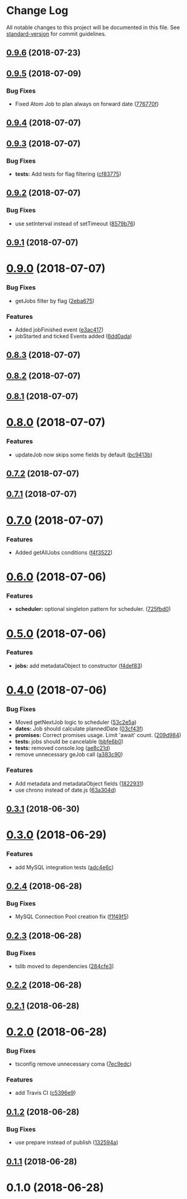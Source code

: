 # Change Log

All notable changes to this project will be documented in this file. See [standard-version](https://github.com/conventional-changelog/standard-version) for commit guidelines.

<a name="0.9.6"></a>
## [0.9.6](https://github.com/robertmeisner/atom-jobs/compare/v0.9.5...v0.9.6) (2018-07-23)



<a name="0.9.5"></a>
## [0.9.5](https://github.com/robertmeisner/atom-jobs/compare/v0.9.4...v0.9.5) (2018-07-09)


### Bug Fixes

* Fixed Atom Job to plan always on forward date ([776770f](https://github.com/robertmeisner/atom-jobs/commit/776770f))



<a name="0.9.4"></a>
## [0.9.4](https://github.com/robertmeisner/atom-jobs/compare/v0.9.3...v0.9.4) (2018-07-07)



<a name="0.9.3"></a>
## [0.9.3](https://github.com/robertmeisner/atom-jobs/compare/v0.9.2...v0.9.3) (2018-07-07)


### Bug Fixes

* **tests:** Add tests for flag filtering ([cf83775](https://github.com/robertmeisner/atom-jobs/commit/cf83775))



<a name="0.9.2"></a>
## [0.9.2](https://github.com/robertmeisner/atom-jobs/compare/v0.9.1...v0.9.2) (2018-07-07)


### Bug Fixes

* use setInterval instead of setTimeout ([8579b76](https://github.com/robertmeisner/atom-jobs/commit/8579b76))



<a name="0.9.1"></a>
## [0.9.1](https://github.com/robertmeisner/atom-jobs/compare/v0.9.0...v0.9.1) (2018-07-07)



<a name="0.9.0"></a>
# [0.9.0](https://github.com/robertmeisner/atom-jobs/compare/v0.8.3...v0.9.0) (2018-07-07)


### Bug Fixes

* getJobs filter by flag ([2eba675](https://github.com/robertmeisner/atom-jobs/commit/2eba675))


### Features

* Added jobFinished event ([e3ac417](https://github.com/robertmeisner/atom-jobs/commit/e3ac417))
* jobStarted and ticked Events added ([6dd0ada](https://github.com/robertmeisner/atom-jobs/commit/6dd0ada))



<a name="0.8.3"></a>
## [0.8.3](https://github.com/robertmeisner/atom-jobs/compare/v0.8.2...v0.8.3) (2018-07-07)



<a name="0.8.2"></a>
## [0.8.2](https://github.com/robertmeisner/atom-jobs/compare/v0.8.1...v0.8.2) (2018-07-07)



<a name="0.8.1"></a>
## [0.8.1](https://github.com/robertmeisner/atom-jobs/compare/v0.8.0...v0.8.1) (2018-07-07)



<a name="0.8.0"></a>
# [0.8.0](https://github.com/robertmeisner/atom-jobs/compare/v0.7.2...v0.8.0) (2018-07-07)


### Features

* updateJob now skips some fields by default ([bc9413b](https://github.com/robertmeisner/atom-jobs/commit/bc9413b))



<a name="0.7.2"></a>
## [0.7.2](https://github.com/robertmeisner/atom-jobs/compare/v0.7.1...v0.7.2) (2018-07-07)



<a name="0.7.1"></a>
## [0.7.1](https://github.com/robertmeisner/atom-jobs/compare/v0.7.0...v0.7.1) (2018-07-07)



<a name="0.7.0"></a>
# [0.7.0](https://github.com/robertmeisner/atom-jobs/compare/v0.6.0...v0.7.0) (2018-07-07)


### Features

* Added getAllJobs conditions ([f4f3522](https://github.com/robertmeisner/atom-jobs/commit/f4f3522))



<a name="0.6.0"></a>
# [0.6.0](https://github.com/robertmeisner/atom-jobs/compare/v0.5.0...v0.6.0) (2018-07-06)


### Features

* **scheduler:** optional singleton pattern for scheduler. ([725fbd0](https://github.com/robertmeisner/atom-jobs/commit/725fbd0))



<a name="0.5.0"></a>
# [0.5.0](https://github.com/robertmeisner/atom-jobs/compare/v0.4.0...v0.5.0) (2018-07-06)


### Features

* **jobs:** add metadataObject to constructor ([f4def83](https://github.com/robertmeisner/atom-jobs/commit/f4def83))



<a name="0.4.0"></a>
# [0.4.0](https://github.com/robertmeisner/atom-jobs/compare/v0.3.1...v0.4.0) (2018-07-06)


### Bug Fixes

* Moved getNextJob logic to scheduler ([53c2e5a](https://github.com/robertmeisner/atom-jobs/commit/53c2e5a))
* **dates:**   Job should calculate plannedDate ([03cf43f](https://github.com/robertmeisner/atom-jobs/commit/03cf43f))
* **promises:** Correct promises usage. Limit 'await' count. ([209d984](https://github.com/robertmeisner/atom-jobs/commit/209d984))
* **tests:** jobs should be cancelable ([bbfe6b0](https://github.com/robertmeisner/atom-jobs/commit/bbfe6b0))
* **tests:** removed console.log ([ae8c21d](https://github.com/robertmeisner/atom-jobs/commit/ae8c21d))
* remove unnecessary geJob call ([a383c90](https://github.com/robertmeisner/atom-jobs/commit/a383c90))


### Features

* Add metadata and metadataObject fields ([1822931](https://github.com/robertmeisner/atom-jobs/commit/1822931))
* use chrono instead of date.js ([63a304d](https://github.com/robertmeisner/atom-jobs/commit/63a304d))



<a name="0.3.1"></a>
## [0.3.1](https://github.com/robertmeisner/atom-jobs/compare/v0.3.0...v0.3.1) (2018-06-30)



<a name="0.3.0"></a>
# [0.3.0](https://github.com/robertmeisner/atom-jobs/compare/v0.2.4...v0.3.0) (2018-06-29)


### Features

* add MySQL integration tests ([adc4e6c](https://github.com/robertmeisner/atom-jobs/commit/adc4e6c))



<a name="0.2.4"></a>
## [0.2.4](https://github.com/robertmeisner/atom-jobs/compare/v0.2.3...v0.2.4) (2018-06-28)


### Bug Fixes

* MySQL Connection Pool  creation fix ([f1f49f5](https://github.com/robertmeisner/atom-jobs/commit/f1f49f5))



<a name="0.2.3"></a>
## [0.2.3](https://github.com/robertmeisner/atom-jobs/compare/v0.2.2...v0.2.3) (2018-06-28)


### Bug Fixes

* tslib moved to dependencies ([284cfe3](https://github.com/robertmeisner/atom-jobs/commit/284cfe3))



<a name="0.2.2"></a>
## [0.2.2](https://github.com/robertmeisner/atom-jobs/compare/v0.2.1...v0.2.2) (2018-06-28)



<a name="0.2.1"></a>
## [0.2.1](https://github.com/robertmeisner/atom-jobs/compare/v0.2.0...v0.2.1) (2018-06-28)



<a name="0.2.0"></a>
# [0.2.0](https://github.com/robertmeisner/atom-jobs/compare/v0.1.2...v0.2.0) (2018-06-28)


### Bug Fixes

* tsconfig remove unnecessary coma ([7ec9edc](https://github.com/robertmeisner/atom-jobs/commit/7ec9edc))


### Features

* add Travis CI ([c5396e9](https://github.com/robertmeisner/atom-jobs/commit/c5396e9))



<a name="0.1.2"></a>
## [0.1.2](https://github.com/robertmeisner/atom-jobs/compare/v0.1.1...v0.1.2) (2018-06-28)


### Bug Fixes

* use prepare instead of publish ([132594a](https://github.com/robertmeisner/atom-jobs/commit/132594a))



<a name="0.1.1"></a>
## [0.1.1](https://github.com/robertmeisner/atom-jobs/compare/v0.1.0...v0.1.1) (2018-06-28)



<a name="0.1.0"></a>
# 0.1.0 (2018-06-28)

